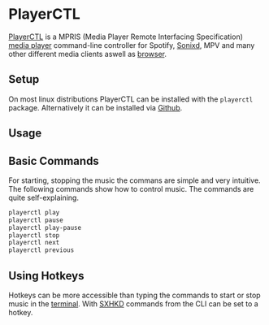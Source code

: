 # PlayerCTL

[PlayerCTL](https://github.com/altdesktop/playerctl) is a MPRIS (Media Player
Remote Interfacing Specification) [media player](/wiki/audio.md#media-software)
command-line controller for Spotify, [Sonixd](/wiki/subsonic.md#client), MPV and
many other different media clients aswell as [browser](/wiki/browser.md).

## Setup

On most linux distributions PlayerCTL can be installed with the `playerctl`
package.
Alternatively it can be installed via
[Github](https://github.com/altdesktop/playerctl).

## Usage

## Basic Commands

For starting, stopping the music the commans are simple and very intuitive.
The following commands show how to control music.
The commands are quite self-explaining.

```sh
playerctl play
playerctl pause
playerctl play-pause
playerctl stop
playerctl next
playerctl previous
```

## Using Hotkeys

Hotkeys can be more accessible than typing the commands to start or stop music
in the [terminal](/wiki/system_console.md).
With [SXHKD](/wiki/linux/sxhkd.md#setting-a-hotkey) commands from the CLI can
be set to a hotkey.
